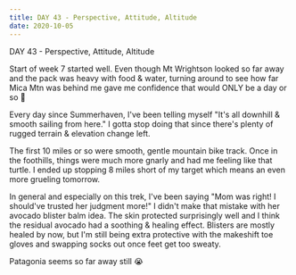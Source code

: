 ```yaml
---
title: DAY 43 - Perspective, Attitude, Altitude
date: 2020-10-05
---
```

DAY 43 - Perspective, Attitude, Altitude

Start of week 7 started well. Even though Mt Wrightson looked so far away and the pack was heavy with food & water, turning around to see how far Mica Mtn was behind me gave me confidence that would ONLY be a day or so 🤞

Every day since Summerhaven, I've been telling myself "It's all downhill & smooth sailing from here." I gotta stop doing that since there's plenty of rugged terrain & elevation change left.

The first 10 miles or so were smooth, gentle mountain bike track. Once in the foothills, things were much more gnarly and had me feeling like that turtle. I ended up stopping 8 miles short of my target which means an even more grueling tomorrow.

In general and especially on this trek, I've been saying "Mom was right! I should've trusted her judgment more!" I didn't make that mistake with her avocado blister balm idea. The skin protected surprisingly well and I think the residual avocado had a soothing & healing effect. Blisters are mostly healed by now, but I'm still being extra protective with the makeshift toe gloves and swapping socks out once feet get too sweaty.

Patagonia seems so far away still 😭